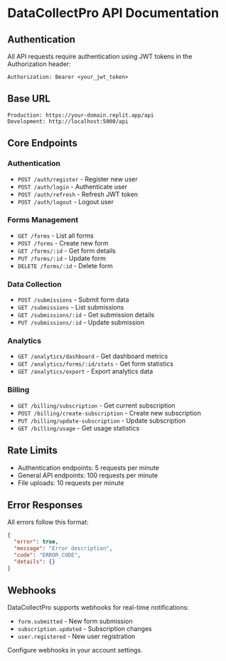 
# DataCollectPro API Documentation

## Authentication

All API requests require authentication using JWT tokens in the Authorization header:

```
Authorization: Bearer <your_jwt_token>
```

## Base URL

```
Production: https://your-domain.replit.app/api
Development: http://localhost:5000/api
```

## Core Endpoints

### Authentication
- `POST /auth/register` - Register new user
- `POST /auth/login` - Authenticate user
- `POST /auth/refresh` - Refresh JWT token
- `POST /auth/logout` - Logout user

### Forms Management
- `GET /forms` - List all forms
- `POST /forms` - Create new form
- `GET /forms/:id` - Get form details
- `PUT /forms/:id` - Update form
- `DELETE /forms/:id` - Delete form

### Data Collection
- `POST /submissions` - Submit form data
- `GET /submissions` - List submissions
- `GET /submissions/:id` - Get submission details
- `PUT /submissions/:id` - Update submission

### Analytics
- `GET /analytics/dashboard` - Get dashboard metrics
- `GET /analytics/forms/:id/stats` - Get form statistics
- `GET /analytics/export` - Export analytics data

### Billing
- `GET /billing/subscription` - Get current subscription
- `POST /billing/create-subscription` - Create new subscription
- `PUT /billing/update-subscription` - Update subscription
- `GET /billing/usage` - Get usage statistics

## Rate Limits

- Authentication endpoints: 5 requests per minute
- General API endpoints: 100 requests per minute
- File uploads: 10 requests per minute

## Error Responses

All errors follow this format:

```json
{
  "error": true,
  "message": "Error description",
  "code": "ERROR_CODE",
  "details": {}
}
```

## Webhooks

DataCollectPro supports webhooks for real-time notifications:

- `form.submitted` - New form submission
- `subscription.updated` - Subscription changes
- `user.registered` - New user registration

Configure webhooks in your account settings.
